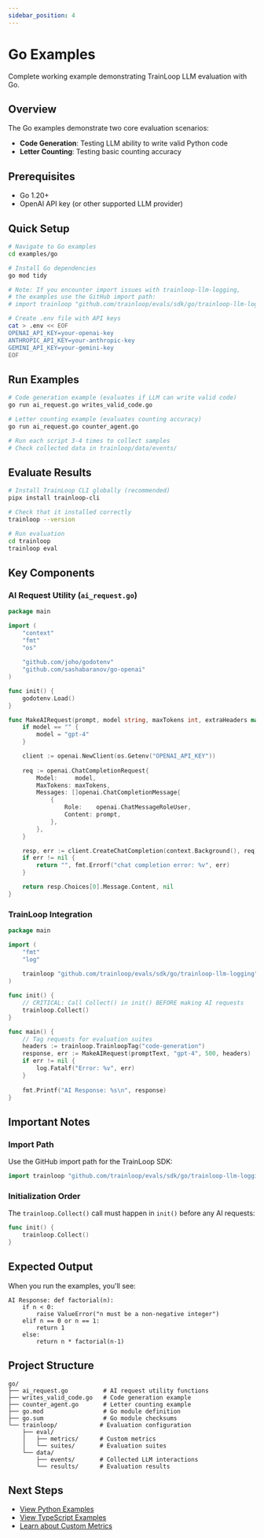 ```yaml
---
sidebar_position: 4
---
```


# Go Examples

Complete working example demonstrating TrainLoop LLM evaluation with Go.

## Overview

The Go examples demonstrate two core evaluation scenarios:
- **Code Generation**: Testing LLM ability to write valid Python code
- **Letter Counting**: Testing basic counting accuracy

## Prerequisites

- Go 1.20+
- OpenAI API key (or other supported LLM provider)

## Quick Setup

```bash
# Navigate to Go examples
cd examples/go

# Install Go dependencies
go mod tidy

# Note: If you encounter import issues with trainloop-llm-logging,
# the examples use the GitHub import path:
# import trainloop "github.com/trainloop/evals/sdk/go/trainloop-llm-logging"

# Create .env file with API keys
cat > .env << EOF
OPENAI_API_KEY=your-openai-key
ANTHROPIC_API_KEY=your-anthropic-key  
GEMINI_API_KEY=your-gemini-key
EOF
```

## Run Examples

```bash
# Code generation example (evaluates if LLM can write valid code)
go run ai_request.go writes_valid_code.go

# Letter counting example (evaluates counting accuracy)  
go run ai_request.go counter_agent.go

# Run each script 3-4 times to collect samples
# Check collected data in trainloop/data/events/
```

## Evaluate Results

```bash
# Install TrainLoop CLI globally (recommended)
pipx install trainloop-cli

# Check that it installed correctly
trainloop --version

# Run evaluation
cd trainloop
trainloop eval
```

## Key Components

### AI Request Utility (`ai_request.go`)

```go
package main

import (
    "context"
    "fmt"
    "os"
    
    "github.com/joho/godotenv"
    "github.com/sashabaranov/go-openai"
)

func init() {
    godotenv.Load()
}

func MakeAIRequest(prompt, model string, maxTokens int, extraHeaders map[string]string) (string, error) {
    if model == "" {
        model = "gpt-4"
    }

    client := openai.NewClient(os.Getenv("OPENAI_API_KEY"))
    
    req := openai.ChatCompletionRequest{
        Model:     model,
        MaxTokens: maxTokens,
        Messages: []openai.ChatCompletionMessage{
            {
                Role:    openai.ChatMessageRoleUser,
                Content: prompt,
            },
        },
    }

    resp, err := client.CreateChatCompletion(context.Background(), req)
    if err != nil {
        return "", fmt.Errorf("chat completion error: %v", err)
    }

    return resp.Choices[0].Message.Content, nil
}
```

### TrainLoop Integration

```go
package main

import (
    "fmt"
    "log"
    
    trainloop "github.com/trainloop/evals/sdk/go/trainloop-llm-logging"
)

func init() {
    // CRITICAL: Call Collect() in init() BEFORE making AI requests
    trainloop.Collect()
}

func main() {
    // Tag requests for evaluation suites
    headers := trainloop.TrainloopTag("code-generation")
    response, err := MakeAIRequest(promptText, "gpt-4", 500, headers)
    if err != nil {
        log.Fatalf("Error: %v", err)
    }
    
    fmt.Printf("AI Response: %s\n", response)
}
```

## Important Notes

### Import Path

Use the GitHub import path for the TrainLoop SDK:

```go
import trainloop "github.com/trainloop/evals/sdk/go/trainloop-llm-logging"
```

### Initialization Order

The `trainloop.Collect()` call must happen in `init()` before any AI requests:

```go
func init() {
    trainloop.Collect()
}
```

## Expected Output

When you run the examples, you'll see:

```
AI Response: def factorial(n):
    if n < 0:
        raise ValueError("n must be a non-negative integer")
    elif n == 0 or n == 1:
        return 1
    else:
        return n * factorial(n-1)
```

## Project Structure

```
go/
├── ai_request.go          # AI request utility functions
├── writes_valid_code.go   # Code generation example
├── counter_agent.go       # Letter counting example
├── go.mod                 # Go module definition
├── go.sum                 # Go module checksums
└── trainloop/            # Evaluation configuration
    ├── eval/
    │   ├── metrics/      # Custom metrics
    │   └── suites/       # Evaluation suites
    └── data/
        ├── events/       # Collected LLM interactions
        └── results/      # Evaluation results
```

## Next Steps

- [View Python Examples](python-examples.md)
- [View TypeScript Examples](typescript-examples.md)
- [Learn about Custom Metrics](../tutorials/advanced-metrics.md)
